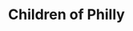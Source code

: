 ---
pid: vp5
title: Children of Philly
location_transcription: Surface of one or more old 3 story or more buildings
coordinates: "[-75.1818628, 40.0324531]"
zipcode: '30308'
gen_neighborhood: 
neighborhood: 
outside_phl: 'Atlanta GA '
age: '68'
age_range: 60-69
instagram: 
image_file_name: vp_5.jpg
proposal_transcription: Project slides of children of Philly that have been collected
  from the many different neighborhoods of Philadelphia
topic: 
topic_summary: '0'
type: 
keywords_other: 
credit: Sarah Bryant
image_labels: 
twitter: 
facebook: 
permalink: "/monuments/vp5/"
layout: item-page
---